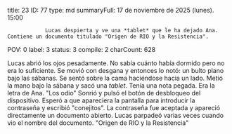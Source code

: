 title:          23
ID:             77
type:           md
summaryFull:    17 de noviembre de 2025 (lunes). 15:00
                
                Lucas despierta y ve una *tablet* que le ha dejado Ana. Contiene un documento titulado "Origen de RIO y la Resistencia".
POV:            0
label:          3
status:         3
compile:        2
charCount:      628


Lucas abrió los ojos pesadamente. No sabía cuánto había dormido pero no era lo suficiente.
Se movió con desgana y entonces lo notó: un bulto plano bajo las sábanas. Se sentó sobre la cama haciéndose hacia un lado. Metió la mano bajo la sábana y sacó una *tablet*.
Tenía una nota pegada. Era la letra de Ana.
"Los odio"
Sonrió y pulsó el botón de desbloqueo del dispositivo. Esperó a que apareciera  la pantalla para introducir la contraseña y escribió "conejitos".
La contraseña fue aceptada y apareció directamente un documento abierto. Lucas parpadeó varias veces cuando vio el nombre del documento.
"Origen de RIO y la Resistencia"